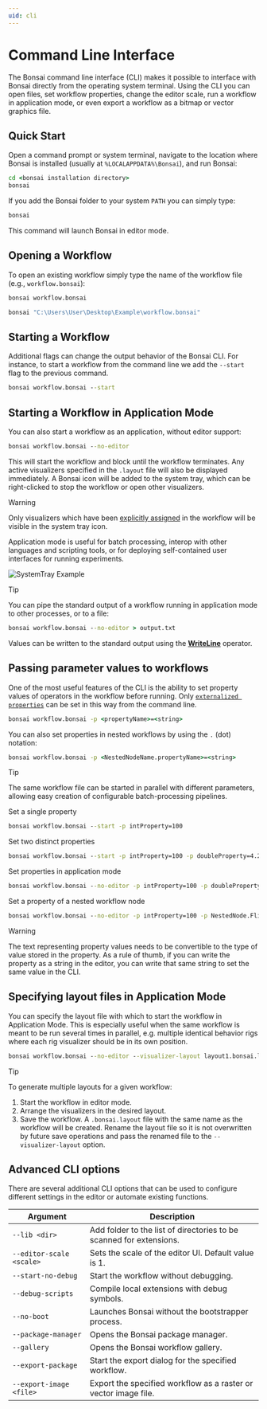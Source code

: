 ```yaml
---
uid: cli
---
```


# Command Line Interface

The Bonsai command line interface (CLI) makes it possible to interface with Bonsai directly from the operating system terminal. Using the CLI you can open files, set workflow properties, change the editor scale, run a workflow in application mode, or even export a workflow as a bitmap or vector graphics file.

## Quick Start

Open a command prompt or system terminal, navigate to the location where Bonsai is installed (usually at `%LOCALAPPDATA%\Bonsai`), and run Bonsai:

```cmd
cd <bonsai installation directory>
bonsai
```

If you add the Bonsai folder to your system `PATH` you can simply type:

```cmd
bonsai
```

This command will launch Bonsai in editor mode.

## Opening a Workflow

To open an existing workflow simply type the name of the workflow file (e.g., `workflow.bonsai`):

```cmd
bonsai workflow.bonsai

bonsai "C:\Users\User\Desktop\Example\workflow.bonsai"
```

## Starting a Workflow

Additional flags can change the output behavior of the Bonsai CLI. For instance, to start a workflow from the command line we add the `--start` flag to the previous command.

```cmd
bonsai workflow.bonsai --start
```

## Starting a Workflow in Application Mode

You can also start a workflow as an application, without editor support:

```cmd
bonsai workflow.bonsai --no-editor
```

This will start the workflow and block until the workflow terminates. Any active visualizers specified in the `.layout` file will also be displayed immediately. A Bonsai icon will be added to the system tray, which can be right-clicked to stop the workflow or open other visualizers.

> [!Warning]
> Only visualizers which have been [explicitly assigned](xref:editor#assigning-visualizers) in the workflow will be visible in the system tray icon.

Application mode is useful for batch processing, interop with other languages and scripting tools, or for deploying self-contained user interfaces for running experiments.

![SystemTray Example](~/images/cli-systemtrayapplication.png)

> [!Tip]
> You can pipe the standard output of a workflow running in application mode to other processes, or to a file:
> ```cmd
> bonsai workflow.bonsai --no-editor > output.txt
> ```
> Values can be written to the standard output using the [**WriteLine**](xref:Bonsai.IO.WriteLine) operator.

## Passing parameter values to workflows

One of the most useful features of the CLI is the ability to set property values of operators in the workflow before running. Only [`externalized properties`](xref:property-mapping#externalized-properties) can be set in this way from the command line.

```cmd
bonsai workflow.bonsai -p <propertyName>=<string>
```

You can also set properties in nested workflows by using the `.` (dot) notation:

```cmd
bonsai workflow.bonsai -p <NestedNodeName.propertyName>=<string>
```

> [!Tip]
> The same workflow file can be started in parallel with different parameters, allowing easy creation of configurable batch-processing pipelines.

Set a single property
```cmd
bonsai workflow.bonsai --start -p intProperty=100
```

Set two distinct properties
```cmd
bonsai workflow.bonsai --start -p intProperty=100 -p doubleProperty=4.2
```

Set properties in application mode
```cmd
bonsai workflow.bonsai --no-editor -p intProperty=100 -p doubleProperty=4.2
```

Set a property of a nested workflow node
```cmd
bonsai workflow.bonsai --no-editor -p intProperty=100 -p NestedNode.FlipMode="Horizontal"
```

> [!Warning]
> The text representing property values needs to be convertible to the type of value stored in the property. As a rule of thumb, if you can write the property as a string in the editor, you can write that same string to set the same value in the CLI.

## Specifying layout files in Application Mode

You can specify the layout file with which to start the workflow in Application Mode. This is especially useful when the same workflow is meant to be run several times in parallel, e.g. multiple identical behavior rigs where each rig visualizer should be in its own position.

```cmd
bonsai workflow.bonsai --no-editor --visualizer-layout layout1.bonsai.layout
```

> [!Tip]
> To generate multiple layouts for a given workflow:
>   1. Start the workflow in editor mode.
>   2. Arrange the visualizers in the desired layout.
>   3. Save the workflow.
> A `.bonsai.layout` file with the same name as the workflow will be created. Rename the layout file so it is not overwritten by future save operations and pass the renamed file to the `--visualizer-layout` option.

## Advanced CLI options

There are several additional CLI options that can be used to configure different settings in the editor or automate existing functions.

| Argument                 | Description                                                         |
| ------------------------ | ------------------------------------------------------------------- |
| `--lib <dir>`            | Add folder to the list of directories to be scanned for extensions. |
| `--editor-scale <scale>` | Sets the scale of the editor UI. Default value is 1.                |
| `--start-no-debug`       | Start the workflow without debugging.                               |
| `--debug-scripts`        | Compile local extensions with debug symbols.                        |
| `--no-boot`              | Launches Bonsai without the bootstrapper process.                   |
| `--package-manager`      | Opens the Bonsai package manager.                                   |
| `--gallery`              | Opens the Bonsai workflow gallery.                                  |
| `--export-package`       | Start the export dialog for the specified workflow.                 |
| `--export-image <file>`  | Export the specified workflow as a raster or vector image file.     |
